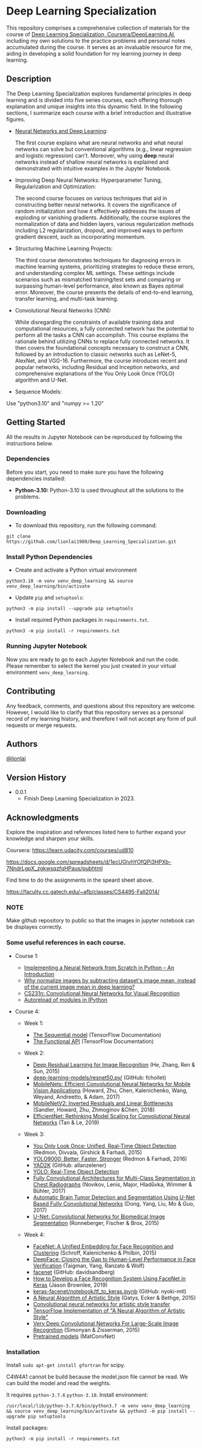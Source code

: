 # Deep Learning Specialization

This repository comprises a comprehensive collection of materials for the course of [Deep Learning Specialization, Coursera/DeepLearning.AI](https://www.coursera.org/specializations/deep-learning), including my own solutions to the practice problems and personal notes accumulated during the course. It serves as an invaluable resource for me, aiding in developing a solid foundation for my learning journey in deep learning.

## Description
The Deep Learning Specialization explores fundamental principles in deep learning and is divided into five series courses, each offering thorough explanation and unique insights into this dynamic field. In the following sections, I summarize each course with a brief introduction and illustrative figures.

- [Neural Networks and Deep Learning](https://github.com/lionlai1989/Deep_Learning_Specialization/tree/master/C1-Neural_Networks_and_Deep_Learning):

  The first course explains what are neural networks and what neural networks can solve but conventional algorithms (e.g., linear regression and logistic regression) can't. Moreover, why using **deep** neural networks instead of shallow neural networks is explained and demonstrated with intuitive examples in the Jupyter Notebook.

- Improving Deep Neural Networks: Hyperparameter Tuning, Regularization and Optimization:

  The second course focuses on various techniques that aid in constructing better neural networks. It covers the significance of random initialization and how it effectively addresses the issues of exploding or vanishing gradients. Additionally, the course explores the normalization of data and hidden layers, various regularization methods including L2 regularization, dropout, and improved ways to perform gradient descent, such as incorporating momentum.

- Structuring Machine Learning Projects:

  The third course demonstrates techniques for diagnosing errors in machine learning systems, prioritizing strategies to reduce these errors, and understanding complex ML settings. These settings include scenarios such as mismatched training/test sets and comparing or surpassing human-level performance, also known as Bayes optimal error. Moreover, the course presents the details of end-to-end learning, transfer learning, and multi-task learning.

- Convolutional Neural Networks (CNN):

  While disregarding the constraints of available training data and computational resources, a fully connected network has the potential to perform all the tasks a CNN can accomplish. This course explains the rationale behind utilizing CNNs to replace fully connected networks. It then covers the foundational concepts necessary to construct a CNN, followed by an introduction to classic networks such as LeNet-5, AlexNet, and VGG-16. Furthermore, the course introduces recent and popular networks, including Residual and Inception networks, and comprehensive explanations of the You Only Look Once (YOLO) algorithm and U-Net.

- Sequence Models:


Use "python3.10" and "numpy >= 1.20"

## Getting Started
All the results in Jupyter Notebook can be reproduced by following the instructions below.

### Dependencies
Before you start, you need to make sure you have the following dependencies installed:
* **Python-3.10:** Python-3.10 is used throughout all the solutions to the problems. 


### Downloading
* To download this repository, run the following command:
```shell
git clone https://github.com/lionlai1989/Deep_Learning_Specialization.git
```

### Install Python Dependencies
- Create and activate a Python virtual environment
```
python3.10 -m venv venv_deep_learning && source venv_deep_learning/bin/activate
```
- Update `pip` and `setuptools`:
```
python3 -m pip install --upgrade pip setuptools
```
- Install required Python packages in `requirements.txt`.
```
python3 -m pip install -r requirements.txt
```

### Running Jupyter Notebook
Now you are ready to go to each Jupyter Notebook and run the code. Please remember to select the kernel you just created in your virtual environment `venv_deep_learning`.


## Contributing

Any feedback, comments, and questions about this repository are welcome. However, I would like to clarify that this repository serves as a personal record of my learning history, and therefore I will not accept any form of pull requests or merge requests.

## Authors

[@lionlai](https://github.com/lionlai1989)

## Version History

* 0.0.1
    * Finish Deep Learning Specialization in 2023.

## Acknowledgments
Explore the inspiration and references listed here to further expand your knowledge and sharpen your skills.




Coursera: https://learn.udacity.com/courses/ud810

https://docs.google.com/spreadsheets/d/1ecUGIyhYOfQPi3HPXb-7NndrLgpX_zgkwsqzfqHPaus/pubhtml

Find time to do the assignments in the speard sheet above.

https://faculty.cc.gatech.edu/~afb/classes/CS4495-Fall2014/

### NOTE
Make github repository to public so that the images in jupyter notebook can be displayes correctly.


### Some useful references in each course.
- Course 1:
  - [Implementing a Neural Network from Scratch in Python – An Introduction](https://github.com/dennybritz/nn-from-scratch)
  - [Why normalize images by subtracting dataset's image mean, instead of the current image mean in deep learning?](https://stats.stackexchange.com/questions/211436/why-normalize-images-by-subtracting-datasets-image-mean-instead-of-the-current)
  - [CS231n: Convolutional Neural Networks for Visual Recognition](https://cs231n.github.io/neural-networks-case-study/)
  - [Autoreload of modules in IPython](https://stackoverflow.com/questions/1907993/autoreload-of-modules-in-ipython)


- Course 4:
  - Week 1:
    - [The Sequential model](https://www.tensorflow.org/guide/keras/sequential_model) (TensorFlow Documentation)
    - [The Functional API](https://www.tensorflow.org/guide/keras/functional) (TensorFlow Documentation)

  - Week 2:
    - [Deep Residual Learning for Image Recognition](https://arxiv.org/abs/1512.03385) (He, Zhang, Ren & Sun, 2015)
    - [deep-learning-models/resnet50.py/](https://github.com/fchollet/deep-learning-models/blob/master/resnet50.py) (GitHub: fchollet)
    - [MobileNets: Efficient Convolutional Neural Networks for Mobile Vision Applications](https://arxiv.org/abs/1704.04861) (Howard, Zhu, Chen, Kalenichenko, Wang, Weyand, Andreetto, & Adam, 2017)
    - [MobileNetV2: Inverted Residuals and Linear Bottlenecks](https://arxiv.org/abs/1801.04381) (Sandler, Howard, Zhu, Zhmoginov &Chen, 2018)
    - [EfficientNet: Rethinking Model Scaling for Convolutional Neural Networks](https://arxiv.org/abs/1905.11946) (Tan & Le, 2019)

  - Week 3:
    - [You Only Look Once: Unified, Real-Time Object Detection](https://arxiv.org/abs/1506.02640) (Redmon, Divvala, Girshick & Farhadi, 2015)
    - [YOLO9000: Better, Faster, Stronger](https://arxiv.org/abs/1612.08242) (Redmon & Farhadi, 2016)
    - [YAD2K](https://github.com/allanzelener/YAD2K) (GitHub: allanzelener)
    - [YOLO: Real-Time Object Detection](https://pjreddie.com/darknet/yolo/)
    - [Fully Convolutional Architectures for Multi-Class Segmentation in Chest Radiographs](https://arxiv.org/abs/1701.08816) (Novikov, Lenis, Major, Hladůvka, Wimmer & Bühler, 2017)
    - [Automatic Brain Tumor Detection and Segmentation Using U-Net Based Fully Convolutional Networks](https://arxiv.org/abs/1705.03820) (Dong, Yang, Liu, Mo & Guo, 2017)
    - [U-Net: Convolutional Networks for Biomedical Image Segmentation](https://arxiv.org/abs/1505.04597) (Ronneberger, Fischer & Brox, 2015)

  - Week 4:
    - [FaceNet: A Unified Embedding for Face Recognition and Clustering](https://arxiv.org/pdf/1503.03832.pdf) (Schroff, Kalenichenko & Philbin, 2015)
    - [DeepFace: Closing the Gap to Human-Level Performance in Face Verification](https://research.fb.com/wp-content/uploads/2016/11/deepface-closing-the-gap-to-human-level-performance-in-face-verification.pdf) (Taigman, Yang, Ranzato & Wolf)
    - [facenet](https://github.com/davidsandberg/facenet) (GitHub: davidsandberg)
    - [How to Develop a Face Recognition System Using FaceNet in Keras](https://machinelearningmastery.com/how-to-develop-a-face-recognition-system-using-facenet-in-keras-and-an-svm-classifier/) (Jason Brownlee, 2019)
    - [keras-facenet/notebook/tf_to_keras.ipynb](https://github.com/nyoki-mtl/keras-facenet/blob/master/notebook/tf_to_keras.ipynb) (GitHub: nyoki-mtl)
    - [A Neural Algorithm of Artistic Style](https://arxiv.org/abs/1508.06576) (Gatys, Ecker & Bethge, 2015)
    - [Convolutional neural networks for artistic style transfer](https://harishnarayanan.org/writing/artistic-style-transfer/)
    - [TensorFlow Implementation of "A Neural Algorithm of Artistic Style"](http://www.chioka.in/tensorflow-implementation-neural-algorithm-of-artistic-style)
    - [Very Deep Convolutional Networks For Large-Scale Image Recognition](https://arxiv.org/pdf/1409.1556.pdf) (Simonyan & Zisserman, 2015)
    - [Pretrained models](https://www.vlfeat.org/matconvnet/pretrained/) (MatConvNet)


### Installation
Install `sudo apt-get install gfortran` for scipy.

C4W4A1 cannot be build because the model.json file cannot be read. We can build the model and read the weights.

It requires `python-3.7.6` `python-3.10`.
Install environment:  
```
/usr/local/lib/python-3.7.6/bin/python3.7 -m venv venv_deep_learning && source venv_deep_learning/bin/activate && python3 -m pip install --upgrade pip setuptools
```

Install packages:  
```
python3 -m pip install -r requirements.txt
```
